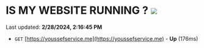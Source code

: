 # IS MY WEBSITE RUNNING ? [![](https://img.shields.io/static/v1?label=Sponsor&message=%E2%9D%A4&logo=GitHub&color=%23fe8e86)](https://github.com/sponsors/<username>)

Last updated: **2/28/2024, 2:16:45 PM**

- `GET` [https://youssefservice.me](https://youssefservice.me) - **Up** (176ms)
